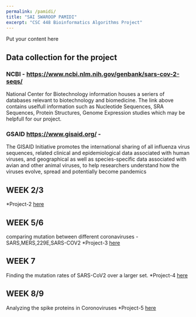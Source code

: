 ```yaml
---
permalink: /pamidi/
title: "SAI SWAROOP PAMIDI"
excerpt: "CSC 448 Bioinformatics Algorithms Project"
---
```


Put your content here

## Data collection for the project

### NCBI - https://www.ncbi.nlm.nih.gov/genbank/sars-cov-2-seqs/

National Center for Biotechnology information houses a seriers of databases relevant to biotechnology and biomedicine.
The link above contains uselfull information such as Nucleotide Sequences, SRA Sequences, Protein Structures, Genome Expression studies which may be helpfull for our project.

### GSAID https://www.gisaid.org/ -

The GISAID Initiative promotes the international sharing of all influenza virus sequences, related clinical and epidemiological data associated with human viruses, and geographical as well as species-specific data associated with avian and other animal viruses, to help researchers understand how the viruses evolve, spread and potentially become pandemics

## WEEK 2/3

\*Project-2 [here](https://nbviewer.jupyter.org/github/SaiPamidi/CSC448-Project/blob/master/projPhyTree.ipynb)

## WEEK 5/6

comparing mutation between different coronaviruses - SARS,MERS,229E,SARS-COV2
\*Project-3 [here](https://nbviewer.jupyter.org/github/SaiPamidi/CSC448-projectCoronavirusMutation/blob/master/CoronavirusMutations.ipynb)

## WEEK 7

Finding the mutation rates of SARS-CoV2 over a larger set.
\*Project-4 [here](https://nbviewer.jupyter.org/github/SaiPamidi/CSC448-project-sars-cov-2-mutation-rates/blob/master/mutationCovid19.ipynb)

## WEEK 8/9

Analyzing the spike proteins in Coronoviruses
\*Project-5 [here](https://nbviewer.jupyter.org/github/SaiPamidi/CSC448-SpikeProtein/blob/master/spike_protein_analysis.ipynb)
